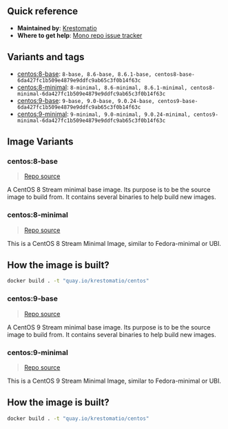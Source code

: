 ## Quick reference
- **Maintained by**:
[Krestomatio](https://krestomatio.com)
- **Where to get help**:
[Mono repo issue tracker](https://github.com/krestomatio/container_builder/issues)

## Variants and tags
- [centos:8-base](#centos8-base): `8-base, 8.6-base, 8.6.1-base, centos8-base-6da427fc1b509e4879e9ddfc9ab65c3f0b14f63c`
- [centos:8-minimal](#centos8-minimal): `8-minimal, 8.6-minimal, 8.6.1-minimal, centos8-minimal-6da427fc1b509e4879e9ddfc9ab65c3f0b14f63c`
- [centos:9-base](#centos9-base): `9-base, 9.0-base, 9.0.24-base, centos9-base-6da427fc1b509e4879e9ddfc9ab65c3f0b14f63c`
- [centos:9-minimal](#centos9-minimal): `9-minimal, 9.0-minimal, 9.0.24-minimal, centos9-minimal-6da427fc1b509e4879e9ddfc9ab65c3f0b14f63c`


## Image Variants
### centos:8-base
> [Repo source](https://github.com/krestomatio/container_builder/tree/master/centos/centos8-base)

A CentOS 8 Stream minimal base image. Its purpose is to be the source image to build from. It contains several binaries to help build new images.

### centos:8-minimal
> [Repo source](https://github.com/krestomatio/container_builder/tree/master/centos/centos8-minimal)

This is a CentOS 8 Stream Minimal Image, similar to Fedora-minimal or UBI.

## How the image is built?
```bash
docker build . -t "quay.io/krestomatio/centos"
```

### centos:9-base
> [Repo source](https://github.com/krestomatio/container_builder/tree/master/centos/centos9-base)

A CentOS 9 Stream minimal base image. Its purpose is to be the source image to build from. It contains several binaries to help build new images.

### centos:9-minimal
> [Repo source](https://github.com/krestomatio/container_builder/tree/master/centos/centos9-minimal)

This is a CentOS 9 Stream Minimal Image, similar to Fedora-minimal or UBI.

## How the image is built?
```bash
docker build . -t "quay.io/krestomatio/centos"
```

